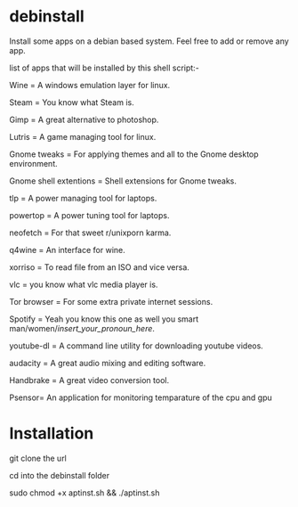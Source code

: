 # debinstall

Install some apps on a debian based system.
Feel free to add or remove any app.

list of apps that will be installed by this shell script:-

Wine = A windows emulation layer for linux.

Steam = You know what Steam is.

Gimp = A great alternative to photoshop.

Lutris = A game managing tool for linux.

Gnome tweaks = For applying themes and all to the Gnome desktop environment.

Gnome shell extentions = Shell extensions for Gnome tweaks.

tlp = A power managing tool for laptops.

powertop = A power tuning tool for laptops.

neofetch = For that sweet r/unixporn karma.

q4wine = An interface for wine.

xorriso = To read file from an ISO and vice versa.

vlc = you know what vlc media player is.

Tor browser = For some extra private internet sessions.

Spotify = Yeah you know this one as well you smart man/women/*insert_your_pronoun_here*.

youtube-dl = A command line utility for downloading youtube videos.

audacity = A great audio mixing and editing software.

Handbrake = A great video conversion tool.

Psensor= An application for monitoring temparature of the cpu and gpu




# Installation


git clone the url

cd into the debinstall folder

sudo chmod +x aptinst.sh && ./aptinst.sh
